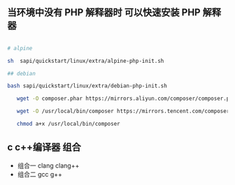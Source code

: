 

## 当环境中没有 PHP 解释器时  可以快速安装 PHP 解释器
```bash

# alpine

sh  sapi/quickstart/linux/extra/alpine-php-init.sh

## debian

bash sapi/quickstart/linux/extra/debian-php-init.sh

```

```bash
   wget -O composer.phar https://mirrors.aliyun.com/composer/composer.phar

   wget -O /usr/local/bin/composer https://mirrors.tencent.com/composer/composer.phar

   chmod a+x /usr/local/bin/composer

```

## c c++编译器 组合

- 组合一 clang clang++
- 组合二 gcc g++


